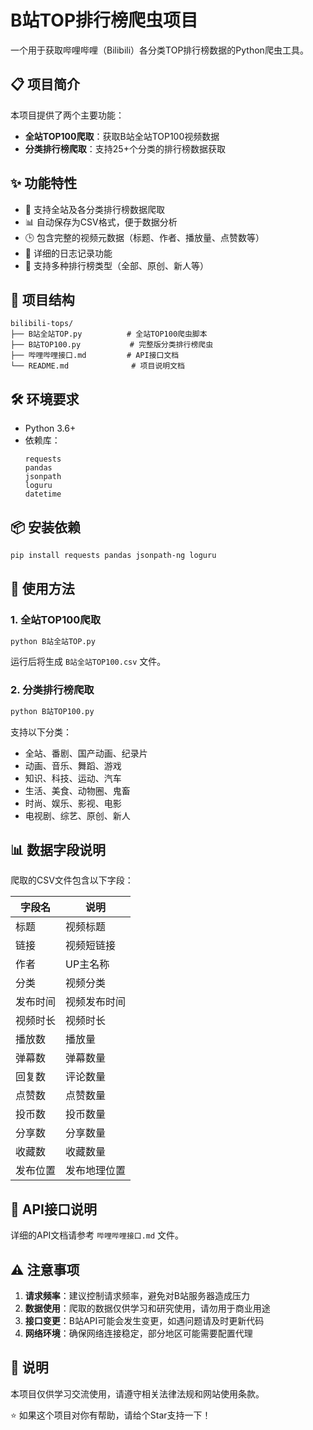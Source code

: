 # B站TOP排行榜爬虫项目

一个用于获取哔哩哔哩（Bilibili）各分类TOP排行榜数据的Python爬虫工具。

## 📋 项目简介

本项目提供了两个主要功能：
- **全站TOP100爬取**：获取B站全站TOP100视频数据
- **分类排行榜爬取**：支持25+个分类的排行榜数据获取

## ✨ 功能特性

- 🎯 支持全站及各分类排行榜数据爬取
- 📊 自动保存为CSV格式，便于数据分析
- 🕒 包含完整的视频元数据（标题、作者、播放量、点赞数等）
- 📝 详细的日志记录功能
- 🔄 支持多种排行榜类型（全部、原创、新人等）

## 📁 项目结构

```
bilibili-tops/
├── B站全站TOP.py          # 全站TOP100爬虫脚本
├── B站TOP100.py           # 完整版分类排行榜爬虫
├── 哔哩哔哩接口.md         # API接口文档
└── README.md              # 项目说明文档
```

## 🛠️ 环境要求

- Python 3.6+
- 依赖库：
  ```
  requests
  pandas
  jsonpath
  loguru
  datetime
  ```

## 📦 安装依赖

```bash
pip install requests pandas jsonpath-ng loguru
```

## 🚀 使用方法

### 1. 全站TOP100爬取

```python
python B站全站TOP.py
```

运行后将生成 `B站全站TOP100.csv` 文件。

### 2. 分类排行榜爬取

```python
python B站TOP100.py
```

支持以下分类：
- 全站、番剧、国产动画、纪录片
- 动画、音乐、舞蹈、游戏
- 知识、科技、运动、汽车
- 生活、美食、动物圈、鬼畜
- 时尚、娱乐、影视、电影
- 电视剧、综艺、原创、新人

## 📊 数据字段说明

爬取的CSV文件包含以下字段：

| 字段名 | 说明 |
|--------|------|
| 标题 | 视频标题 |
| 链接 | 视频短链接 |
| 作者 | UP主名称 |
| 分类 | 视频分类 |
| 发布时间 | 视频发布时间 |
| 视频时长 | 视频时长 |
| 播放数 | 播放量 |
| 弹幕数 | 弹幕数量 |
| 回复数 | 评论数量 |
| 点赞数 | 点赞数量 |
| 投币数 | 投币数量 |
| 分享数 | 分享数量 |
| 收藏数 | 收藏数量 |
| 发布位置 | 发布地理位置 |

## 🔧 API接口说明

详细的API文档请参考 `哔哩哔哩接口.md` 文件。

## ⚠️ 注意事项

1. **请求频率**：建议控制请求频率，避免对B站服务器造成压力
2. **数据使用**：爬取的数据仅供学习和研究使用，请勿用于商业用途
3. **接口变更**：B站API可能会发生变更，如遇问题请及时更新代码
4. **网络环境**：确保网络连接稳定，部分地区可能需要配置代理


## 📄 说明

本项目仅供学习交流使用，请遵守相关法律法规和网站使用条款。


⭐ 如果这个项目对你有帮助，请给个Star支持一下！